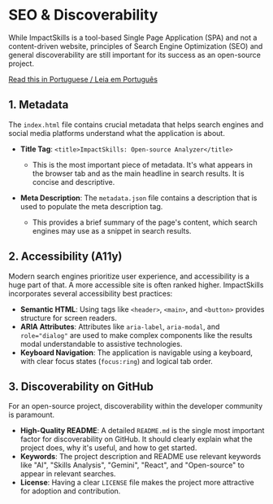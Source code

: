 # SEO & Discoverability

While ImpactSkills is a tool-based Single Page Application (SPA) and not a content-driven website, principles of Search Engine Optimization (SEO) and general discoverability are still important for its success as an open-source project.

[Read this in Portuguese / Leia em Português](./SEO-PT.md)

## 1. Metadata

The `index.html` file contains crucial metadata that helps search engines and social media platforms understand what the application is about.

- **Title Tag**: `<title>ImpactSkills: Open-source Analyzer</title>`
  - This is the most important piece of metadata. It's what appears in the browser tab and as the main headline in search results. It is concise and descriptive.

- **Meta Description**: The `metadata.json` file contains a description that is used to populate the meta description tag.
  - This provides a brief summary of the page's content, which search engines may use as a snippet in search results.

## 2. Accessibility (A11y)

Modern search engines prioritize user experience, and accessibility is a huge part of that. A more accessible site is often ranked higher. ImpactSkills incorporates several accessibility best practices:

- **Semantic HTML**: Using tags like `<header>`, `<main>`, and `<button>` provides structure for screen readers.
- **ARIA Attributes**: Attributes like `aria-label`, `aria-modal`, and `role="dialog"` are used to make complex components like the results modal understandable to assistive technologies.
- **Keyboard Navigation**: The application is navigable using a keyboard, with clear focus states (`focus:ring`) and logical tab order.

## 3. Discoverability on GitHub

For an open-source project, discoverability within the developer community is paramount.

- **High-Quality README**: A detailed `README.md` is the single most important factor for discoverability on GitHub. It should clearly explain what the project does, why it's useful, and how to get started.
- **Keywords**: The project description and README use relevant keywords like "AI", "Skills Analysis", "Gemini", "React", and "Open-source" to appear in relevant searches.
- **License**: Having a clear `LICENSE` file makes the project more attractive for adoption and contribution.
